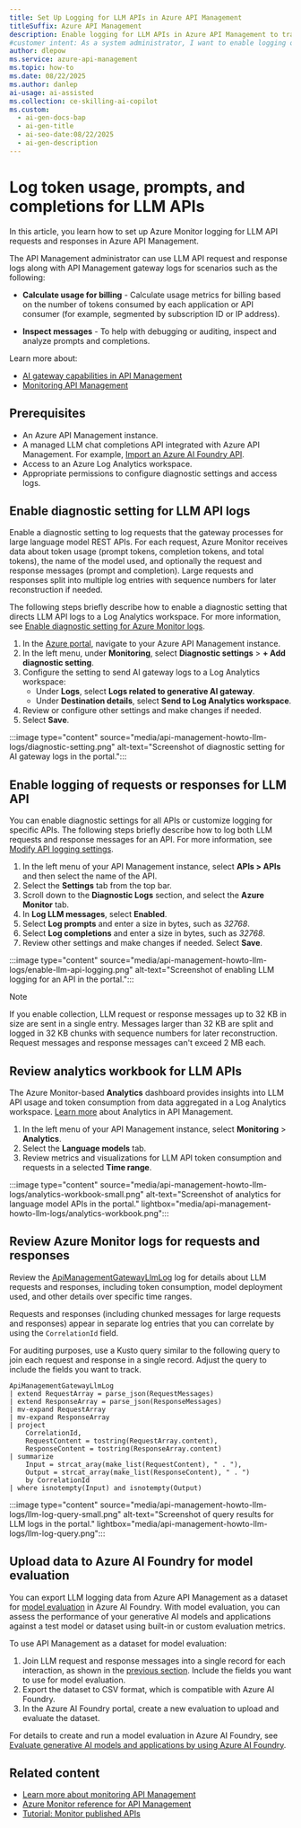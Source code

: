```yaml
---
title: Set Up Logging for LLM APIs in Azure API Management
titleSuffix: Azure API Management
description: Enable logging for LLM APIs in Azure API Management to track token usage, prompts, and completions for billing and auditing.
#customer intent: As a system administrator, I want to enable logging of LLM request and response messages so that I can track API interactions for billing or auditing purposes.
author: dlepow
ms.service: azure-api-management
ms.topic: how-to
ms.date: 08/22/2025
ms.author: danlep
ai-usage: ai-assisted
ms.collection: ce-skilling-ai-copilot
ms.custom:
  - ai-gen-docs-bap
  - ai-gen-title
  - ai-seo-date:08/22/2025
  - ai-gen-description
---
```


# Log token usage, prompts, and completions for LLM APIs

In this article, you learn how to set up Azure Monitor logging for LLM API requests and responses in Azure API Management. 

The API Management administrator can use LLM API request and response logs along with API Management gateway logs for scenarios such as the following:

* **Calculate usage for billing** - Calculate usage metrics for billing based on the number of tokens consumed by each application or API consumer (for example, segmented by subscription ID or IP address).

* **Inspect messages** - To help with debugging or auditing, inspect and analyze prompts and completions.

Learn more about:

* [AI gateway capabilities in API Management](genai-gateway-capabilities.md)
* [Monitoring API Management](monitor-api-management.md)

## Prerequisites
- An Azure API Management instance.
- A managed LLM chat completions API integrated with Azure API Management. For example, [Import an Azure AI Foundry API](azure-ai-foundry-api.md).
- Access to an Azure Log Analytics workspace.
- Appropriate permissions to configure diagnostic settings and access logs.

## Enable diagnostic setting for LLM API logs

Enable a diagnostic setting to log requests that the gateway processes for large language model REST APIs. For each request, Azure Monitor receives data about token usage (prompt tokens, completion tokens, and total tokens), the name of the model used, and optionally the request and response messages (prompt and completion). Large requests and responses split into multiple log entries with sequence numbers for later reconstruction if needed.

The following steps briefly describe how to enable a diagnostic setting that directs LLM API logs to a Log Analytics workspace. For more information, see [Enable diagnostic setting for Azure Monitor logs](monitor-api-management.md#enable-diagnostic-setting-for-azure-monitor-logs).

1. In the [Azure portal](https://portal.azure.com), navigate to your Azure API Management instance.
1. In the left menu, under **Monitoring**, select **Diagnostic settings** > **+ Add diagnostic setting**.
1. Configure the setting to send AI gateway logs to a Log Analytics workspace:
   - Under **Logs**, select **Logs related to generative AI gateway**.
   - Under **Destination details**, select **Send to Log Analytics workspace**.
1. Review or configure other settings and make changes if needed.
1. Select **Save**.

:::image type="content" source="media/api-management-howto-llm-logs/diagnostic-setting.png" alt-text="Screenshot of diagnostic setting for AI gateway logs in the portal.":::

## Enable logging of requests or responses for LLM API

You can enable diagnostic settings for all APIs or customize logging for specific APIs. The following steps briefly describe how to log both LLM requests and response messages for an API. For more information, see [Modify API logging settings](monitor-api-management.md#modify-api-logging-settings).

1. In the left menu of your API Management instance, select **APIs > APIs** and then select the name of the API.
1. Select the **Settings** tab from the top bar.
1. Scroll down to the **Diagnostic Logs** section, and select the **Azure Monitor** tab.
1. In **Log LLM messages**, select **Enabled**.
1. Select **Log prompts** and enter a size in bytes, such as *32768*.
1. Select **Log completions** and enter a size in bytes, such as *32768*.
1. Review other settings and make changes if needed. Select **Save**.

:::image type="content" source="media/api-management-howto-llm-logs/enable-llm-api-logging.png" alt-text="Screenshot of enabling LLM logging for an API in the portal.":::

> [!NOTE]
> If you enable collection, LLM request or response messages up to 32 KB in size are sent in a single entry. Messages larger than 32 KB are split and logged in 32 KB chunks with sequence numbers for later reconstruction. Request messages and response messages can't exceed 2 MB each.


## Review analytics workbook for LLM APIs

The Azure Monitor-based **Analytics** dashboard provides insights into LLM API usage and token consumption  from data aggregated in a Log Analytics workspace. [Learn more](monitor-api-management.md#get-api-analytics-in-azure-api-management) about Analytics in API Management.

1. In the left menu of your API Management instance, select **Monitoring** > **Analytics**.
1. Select the **Language models** tab.
1. Review metrics and visualizations for LLM API token consumption and requests in a selected **Time range**. 

:::image type="content" source="media/api-management-howto-llm-logs/analytics-workbook-small.png" alt-text="Screenshot of analytics for language model APIs in the portal." lightbox="media/api-management-howto-llm-logs/analytics-workbook.png":::

## Review Azure Monitor logs for requests and responses

Review the [ApiManagementGatewayLlmLog](/azure/azure-monitor/reference/tables/apimanagementgatewayllmlog) log for details about LLM requests and responses, including token consumption, model deployment used, and other details over specific time ranges.

Requests and responses (including chunked messages for large requests and responses) appear in separate log entries that you can correlate by using the `CorrelationId` field. 

For auditing purposes, use a Kusto query similar to the following query to join each request and response in a single record. Adjust the query to include the fields you want to track.

```Kusto
ApiManagementGatewayLlmLog
| extend RequestArray = parse_json(RequestMessages)
| extend ResponseArray = parse_json(ResponseMessages)
| mv-expand RequestArray
| mv-expand ResponseArray
| project
    CorrelationId,
    RequestContent = tostring(RequestArray.content),
    ResponseContent = tostring(ResponseArray.content)
| summarize
    Input = strcat_aray(make_list(RequestContent), " . "),
    Output = strcat_array(make_list(ResponseContent), " . ")
    by CorrelationId
| where isnotempty(Input) and isnotempty(Output)
```

:::image type="content" source="media/api-management-howto-llm-logs/llm-log-query-small.png" alt-text="Screenshot of query results for LLM logs in the portal." lightbox="media/api-management-howto-llm-logs/llm-log-query.png":::

## Upload data to Azure AI Foundry for model evaluation

You can export LLM logging data from Azure API Management as a dataset for [model evaluation](/azure/ai-foundry/concepts/observability) in Azure AI Foundry. With model evaluation, you can assess the performance of your generative AI models and applications against a test model or dataset using built-in or custom evaluation metrics. 

To use API Management as a dataset for model evaluation:

1. Join LLM request and response messages into a single record for each interaction, as shown in the [previous section](#review-azure-monitor-logs-for-requests-and-responses). Include the fields you want to use for model evaluation.
1. Export the dataset to CSV format, which is compatible with Azure AI Foundry.
1. In the Azure AI Foundry portal, create a new evaluation to upload and evaluate the dataset.

For details to create and run a model evaluation in Azure AI Foundry, see [Evaluate generative AI models and applications by using Azure AI Foundry](/azure/ai-foundry/how-to/evaluate-generative-ai-app).

## Related content

* [Learn more about monitoring API Management](monitor-api-management.md)
* [Azure Monitor reference for API Management](monitor-api-management-reference.md)
* [Tutorial: Monitor published APIs](api-management-howto-use-azure-monitor.md)